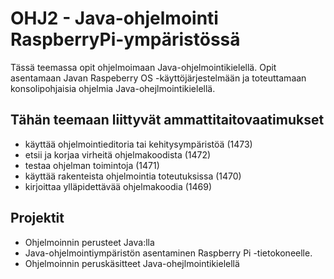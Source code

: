 # OHJ2 - Java-ohjelmointi RaspberryPi-ympäristössä
 
 Tässä teemassa opit ohjelmoimaan Java-ohjelmointikielellä. Opit asentamaan Javan Raspeberry OS -käyttöjärjestelmään ja toteuttamaan konsolipohjaisia ohjelmia Java-ohejlmointikielellä. 

## Tähän teemaan liittyvät ammattitaitovaatimukset
- käyttää ohjelmointieditoria tai kehitysympäristöä (1473)
- etsii ja korjaa virheitä ohjelmakoodista (1472)
- testaa ohjelman toimintoja (1471)
- käyttää rakenteista ohjelmointia toteutuksissa (1470)
- kirjoittaa ylläpidettävää ohjelmakoodia (1469)

## Projektit
- Ohjelmoinnin perusteet Java:lla
- Java-ohjelmointiympäristön asentaminen Raspberry Pi -tietokoneelle.
- Ohjelmoinnin peruskäsitteet Java-ohejlmointikielellä
